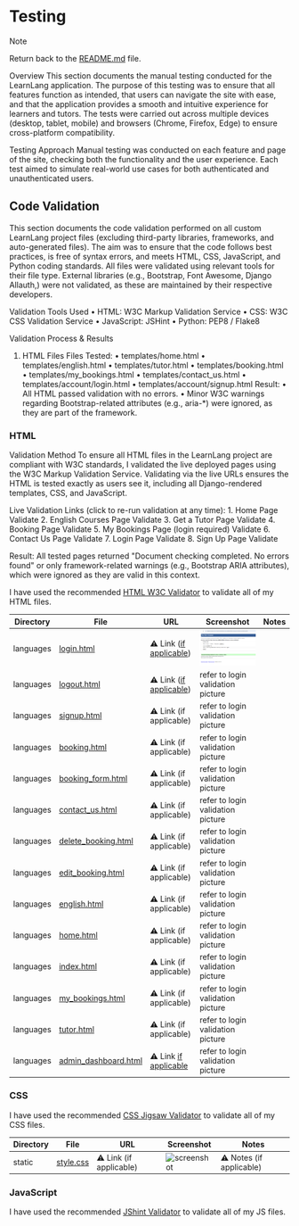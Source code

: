 # Testing

> [!NOTE]  
> Return back to the [README.md](README.md) file.

Overview
This section documents the manual testing conducted for the LearnLang application. The purpose of this testing was to ensure that all features function as intended, that users can navigate the site with ease, and that the application provides a smooth and intuitive experience for learners and tutors.
The tests were carried out across multiple devices (desktop, tablet, mobile) and browsers (Chrome, Firefox, Edge) to ensure cross-platform compatibility.

Testing Approach
Manual testing was conducted on each feature and page of the site, checking both the functionality and the user experience. Each test aimed to simulate real-world use cases for both authenticated and unauthenticated users.

## Code Validation

This section documents the code validation performed on all custom LearnLang project files (excluding third-party libraries, frameworks, and auto-generated files). The aim was to ensure that the code follows best practices, is free of syntax errors, and meets HTML, CSS, JavaScript, and Python coding standards.
All files were validated using relevant tools for their file type.
External libraries (e.g., Bootstrap, Font Awesome, Django Allauth,) were not validated, as these are maintained by their respective developers.

Validation Tools Used
    • HTML: W3C Markup Validation Service
    • CSS: W3C CSS Validation Service
    • JavaScript: JSHint
    • Python: PEP8 / Flake8

Validation Process & Results
1. HTML Files
Files Tested:
    • templates/home.html
    • templates/english.html
    • templates/tutor.html
    • templates/booking.html
    • templates/my_bookings.html
    • templates/contact_us.html
    • templates/account/login.html
    • templates/account/signup.html
Result:
    • All HTML passed validation with no errors.
    • Minor W3C warnings regarding Bootstrap-related attributes (e.g., aria-*) were ignored, as they are part of the framework.


### HTML

Validation Method
To ensure all HTML files in the LearnLang project are compliant with W3C standards, I validated the live deployed pages using the W3C Markup Validation Service.
Validating via the live URLs ensures the HTML is tested exactly as users see it, including all Django-rendered templates, CSS, and JavaScript.

Live Validation Links (click to re-run validation at any time):
    1. Home Page
Validate
    2. English Courses Page
Validate
    3. Get a Tutor Page
Validate
    4. Booking Page
Validate
    5. My Bookings Page (login required)
Validate
    6. Contact Us Page
Validate
    7. Login Page
Validate
    8. Sign Up Page
Validate

 Result:
All tested pages returned "Document checking completed. No errors found" or only framework-related warnings (e.g., Bootstrap ARIA attributes), which were ignored as they are valid in this context.


I have used the recommended [HTML W3C Validator](https://validator.w3.org) to validate all of my HTML files.

| Directory | File | URL | Screenshot | Notes |
| --- | --- | --- | --- | --- |
| languages | [login.html](https://github.com/mairima/learnlang/blob/main/languages/templates/account/login.html) | ⚠️ Link ([if applicable](https://learnlang-e0549c82066a.herokuapp.com/accounts/login/)) | ![screenshot](static/documentation/validation/htmlvalidator.png) | |
| languages | [logout.html](https://github.com/mairima/learnlang/blob/main/languages/templates/account/logout.html) | ⚠️ Link ([if applicable](https://learnlang-e0549c82066a.herokuapp.com/accounts/login/)) | refer to login validation picture | |
| languages | [signup.html](https://github.com/mairima/learnlang/blob/main/languages/templates/account/signup.html) | ⚠️ Link (if applicable) | refer to login validation picture |  |
| languages | [booking.html](https://github.com/mairima/learnlang/blob/main/languages/templates/booking.html) | ⚠️ Link (if applicable) | refer to login validation picture |  |
| languages | [booking_form.html](https://github.com/mairima/learnlang/blob/main/languages/templates/booking_form.html) | ⚠️ Link (if applicable) | refer to login validation picture  |  |
| languages | [contact_us.html](https://github.com/mairima/learnlang/blob/main/languages/templates/contact_us.html) | ⚠️ Link (if applicable) | refer to login validation picture  |  |
| languages | [delete_booking.html](https://github.com/mairima/learnlang/blob/main/languages/templates/delete_booking.html) | ⚠️ Link (if applicable) | refer to login validation picture | |
| languages | [edit_booking.html](https://github.com/mairima/learnlang/blob/main/languages/templates/edit_booking.html) | ⚠️ Link (if applicable) | refer to login validation picture |  |
| languages | [english.html](https://github.com/mairima/learnlang/blob/main/languages/templates/english.html) | ⚠️ Link (if applicable) | refer to login validation picture |  |
| languages | [home.html](https://github.com/mairima/learnlang/blob/main/languages/templates/home.html) | ⚠️ Link (if applicable) |refer to login validation picture |  |
| languages | [index.html](https://github.com/mairima/learnlang/blob/main/languages/templates/languages/index.html) | ⚠️ Link (if applicable) | refer to login validation picture|  |
| languages | [my_bookings.html](https://github.com/mairima/learnlang/blob/main/languages/templates/my_bookings.html) | ⚠️ Link (if applicable) |refer to login validation picture|  |
| languages | [tutor.html](https://github.com/mairima/learnlang/blob/main/languages/templates/tutor.html) | ⚠️ Link (if applicable) |refer to login validation picture |  |
| languages | [admin_dashboard.html](https://github.com/mairima/learnlang/blob/main/languages/templates/tutor.html) | ⚠️ Link [if applicable](https://learnlang-e0549c82066a.herokuapp.com/dashboard/admin/) |refer to login validation picture |  |


### CSS

I have used the recommended [CSS Jigsaw Validator](https://jigsaw.w3.org/css-validator/validator?uri=https://learnlang-e0549c82066a.herokuapp.com) to validate all of my CSS files.

| Directory | File | URL | Screenshot | Notes |
| --- | --- | --- | --- | --- |
| static | [style.css](https://github.com/mairima/learnlang/blob/main/static/css/style.css) | ⚠️ Link (if applicable) | ![screenshot](documentation/validation/css-static-style.png) | ⚠️ Notes (if applicable) |


### JavaScript

I have used the recommended [JShint Validator](https://jshint.com) to validate all of my JS files.




